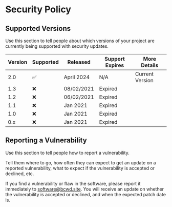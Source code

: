 # Security Policy

## Supported Versions

Use this section to tell people about which versions of your project are
currently being supported with security updates.

| Version | Supported          | Released   | Support Expires | More Details    |
| ------- | ------------------ | ---------- | --------------- | --------------- |
| 2.0     | :white_check_mark: | April 2024 | N/A             | Current Version |
| 1.3     | :x:                | 08/02/2021 | Expired         |                 |
| 1.2     | :x:                | 06/02/2021 | Expired         |                 |
| 1.1     | :x:                | Jan 2021   | Expired         |                 |
| 1.0     | :x:                | Jan 2021   | Expired         |                 |
| 0.x     | :x:                | Jan 2021   | Expired         |                 |

## Reporting a Vulnerability

Use this section to tell people how to report a vulnerability.

Tell them where to go, how often they can expect to get an update on a
reported vulnerability, what to expect if the vulnerability is accepted or
declined, etc.

If you find a vulnerability or flaw in the software, please report it immediately to software@bcwd.site.
You will receive an update on whether the vulnerability is accepted or declined, and when the expected patch date is.
